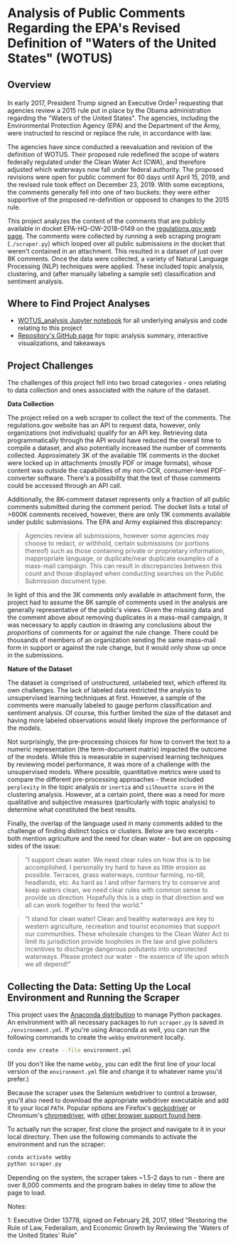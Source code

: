 # Analysis of Public Comments Regarding the EPA's Revised Definition of "Waters of the United States" (WOTUS)

## Overview

In early 2017, President Trump signed an Executive Order<sup>[1](#footnote1)</sup> requesting that agencies review a 2015 rule put in place by the Obama administration regarding the "Waters of the United States". The agencies, including the Environmental Protection Agency (EPA) and the Department of the Army, were instructed to rescind or replace the rule, in accordance with law.

The agencies have since conducted a reevaluation and revision of the definition of WOTUS. Their proposed rule redefined the scope of waters federally regulated under the Clean Water Act (CWA), and therefore adjusted which waterways now fall under federal authority. The proposed revisions were open for public comment for 60 days until April 15, 2019, and the revised rule took effect on December 23, 2019. With some exceptions, the comments generally fell into one of two buckets: they were either supportive of the proposed re-definition or opposed to changes to the 2015 rule.

This project analyzes the content of the comments that are publicly available in docket EPA-HQ-OW-2018-0149 on the [regulations.gov web page](https://www.regulations.gov/docket?D=EPA-HQ-OW-2018-0149). The comments were collected by running a web scraping program (`./scraper.py`) which looped over all public submissions in the docket that weren't contained in an attachment. This resulted in a dataset of just over 8K comments. Once the data were collected, a variety of Natural Language Processing (NLP) techniques were applied. These included topic analysis, clustering, and (after manually labeling a sample set) classification and sentiment analysis.

## Where to Find Project Analyses

- [WOTUS_analysis Jupyter notebook](./WOTUS_analysis.ipynb) for all underlying analysis and code relating to this project
- [Repository's GitHub page](https://data-science-for-conservation.github.io/WOTUS_Revision/) for topic analysis summary, interactive visualizations, and takeaways

<!--
You can review the full project write-up, including interactive models [here]().
-->

## Project Challenges

The challenges of this project fell into two broad categories - ones relating to data collection and ones associated with the nature of the dataset.

**Data Collection**

The project relied on a web scraper to collect the text of the comments. The regulations.gov website has an API to request data, however, only organizations (not individuals) qualify for an API key. Retrieving data programmatically through the API would have reduced the overall time to compile a dataset, and also potentially increased the number of comments collected. Approximately 3K of the available 11K comments in the docket were locked up in attachments (mostly PDF or image formats), whose content was outside the capabilities of my non-OCR, consumer-level PDF-converter software. There's a possibility that the text of those comments could be accessed through an API call.

Additionally, the 8K-comment dataset represents only a fraction of all public comments submitted during the comment period. The docket lists a total of >600K comments received, however, there are only 11K comments available under public submissions. The EPA and Army explained this discrepancy:

>Agencies review all submissions, however some agencies may choose to redact, or withhold, certain submissions (or portions thereof) such as those containing private or proprietary information, inappropriate language, or duplicate/near duplicate examples of a mass-mail campaign. This can result in discrepancies between this count and those displayed when conducting searches on the Public Submission document type.

In light of this and the 3K comments only available in attachment form, the project had to assume the 8K sample of comments used in the analysis are generally representative of the public's views. Given the missing data and the comment above about removing duplicates in a mass-mail campaign, it was necessary to apply caution in drawing any conclusions about the *proportions* of comments for or against the rule change. There could be thousands of members of an organization sending the same mass-mail form in support or against the rule change, but it would only show up once in the submissions.

**Nature of the Dataset**

The dataset is comprised of unstructured, unlabeled text, which offered its own challenges. The lack of labeled data restricted the analysis to unsupervised learning techniques at first. However, a sample of the comments were manually labeled to gauge perform classification and sentiment analysis. Of course, this further limited the size of the dataset and having more labeled observations would likely improve the performance of the models.

Not surprisingly, the pre-processing choices for how to convert the text to a numeric representation (the term-document matrix) impacted the outcome of the models. While this is measurable in supervised learning techniques by reviewing model performance, it was more of a challenge with the unsupervised models. Where possible, quantitative metrics were used to compare the different pre-processing approaches - these included `perplexity` in the topic analysis or `inertia` and `silhouette score` in the clustering analysis. However, at a certain point, there was a need for more qualitative and subjective measures (particularly with topic analysis) to determine what constituted the best results.

Finally, the overlap of the language used in many comments added to the challenge of finding distinct topics or clusters. Below are two excerpts - both mention agriculture and the need for clean water - but are on opposing sides of the issue:

>"I support clean water. We need clear rules on how this is to be accomplished. I personally try hard to have as little erosion as possible. Terraces, grass waterways, contour farming, no-till, headlands, etc. As hard as I and other farmers try to conserve and keep waters clean, we need clear rules with common sense to provide us direction. Hopefully this is a step in that direction and we all can work together to feed the world."

>"I stand for clean water! Clean and healthy waterways are key to western agriculture, recreation and tourist economies that support our communities. These wholesale changes to the Clean Water Act to limit its jurisdiction provide loopholes in the law and give polluters incentives to discharge dangerous pollutants into unprotected waterways. Please protect our water - the essence of life upon which we all depend!"

## Collecting the Data: Setting Up the Local Environment and Running the Scraper

This project uses the [Anaconda distribution](https://www.anaconda.com/distribution/) to manage Python packages. An environment with all necessary packages to run `scraper.py` is saved in `./environment.yml`. If you're using Anaconda as well, you can run the following commands to create the `webby` environment locally.

```bash
conda env create --file environment.yml
```

(If you don't like the name `webby`, you can edit the first line of your local version of the `environment.yml` file and change it to whatever name you'd prefer.)

Because the scraper uses the Selenium webdriver to control a browser, you'll also need to download the appropriate webdriver executable and add it to your local `PATH`. Popular options are Firefox's [geckodriver](https://github.com/mozilla/geckodriver/) or Chromium's [chromedriver](https://sites.google.com/a/chromium.org/chromedriver/), with [other browser support found here](https://selenium.dev/documentation/en/getting_started_with_webdriver/browsers/).

To actually run the scraper, first clone the project and navigate to it in your local directory. Then use the following commands to activate the environment and run the scraper:

```bash
conda activate webby
python scraper.py
```

Depending on the system, the scraper takes \~1.5-2 days to run - there are over 8,000 comments and the program bakes in delay time to allow the page to load.

Notes:

<a name="footnote1">1</a>: Executive Order 13778, signed on February 28, 2017, titled "Restoring the Rule of Law, Federalism, and Economic Growth by Reviewing the 'Waters of the United States' Rule"
